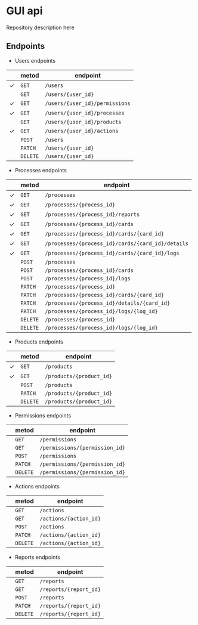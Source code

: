 # GUI api

Repository description here

## Endpoints
- Users endpoints

|         |  metod  |                     endpoint                     |
|---------|---------|--------------------------------------------------|
| &check; |`GET`    |`/users`                                          |
|         |`GET`    |`/users/{user_id}`                                |
| &check; |`GET`    |`/users/{user_id}/permissions`                    |
| &check; |`GET`    |`/users/{user_id}/processes`                      |
|         |`GET`    |`/users/{user_id}/products`                       |
| &check; |`GET`    |`/users/{user_id}/actions`                        |
|         |`POST`   |`/users`                                          |
|         |`PATCH`  |`/users/{user_id}`                                |
|         |`DELETE` |`/users/{user_id}`                                |

- Processes endpoints

|         |  metod  |                     endpoint                     |
|---------|---------|--------------------------------------------------|
| &check; |`GET`    |`/processes`                                      |
| &check; |`GET`    |`/processes/{process_id}`                         |
| &check; |`GET`    |`/processes/{process_id}/reports`                 |
| &check; |`GET`    |`/processes/{process_id}/cards`                   |
| &check; |`GET`    |`/processes/{process_id}/cards/{card_id}`         |
| &check; |`GET`    |`/processes/{process_id}/cards/{card_id}/details` |
| &check; |`GET`    |`/processes/{process_id}/cards/{card_id}/logs`    |
|         |`POST`   |`/processes`                                      |
|         |`POST`   |`/processes/{process_id}/cards`                   |
|         |`POST`   |`/processes/{process_id}/logs`                    |
|         |`PATCH`  |`/processes/{process_id}`                         |
|         |`PATCH`  |`/processes/{process_id}/cards/{card_id}`         |
|         |`PATCH`  |`/processes/{process_id}/details/{card_id}`       |
|         |`PATCH`  |`/processes/{process_id}/logs/{log_id}`           |
|         |`DELETE` |`/processes/{process_id}`                         |
|         |`DELETE` |`/processes/{process_id}/logs/{log_id}`           |


- Products endpoints

|         |  metod  |                     endpoint                     |
|---------|---------|--------------------------------------------------|
| &check; |`GET`    |`/products`                                       |
| &check; |`GET`    |`/products/{product_id}`                          |
|         |`POST`   |`/products`                                       |
|         |`PATCH`  |`/products/{product_id}`                          |
|         |`DELETE` |`/products/{product_id}`                          |

- Permissions endpoints

|         |  metod  |                     endpoint                     |
|---------|---------|--------------------------------------------------|
|         |`GET`    |`/permissions`                                    |
|         |`GET`    |`/permissions/{permission_id}`                    |
|         |`POST`   |`/permissions`                                    |
|         |`PATCH`  |`/permissions/{permission_id}`                    |
|         |`DELETE` |`/permissions/{permission_id}`                    |

- Actions endpoints

|         |  metod  |                     endpoint                     |
|---------|---------|--------------------------------------------------|
|         |`GET`    |`/actions`                                        |
|         |`GET`    |`/actions/{action_id}`                            |
|         |`POST`   |`/actions`                                        |
|         |`PATCH`  |`/actions/{action_id}`                            |
|         |`DELETE` |`/actions/{action_id}`                            |

- Reports endpoints

|         |  metod  |                     endpoint                     |
|---------|---------|--------------------------------------------------|
|         |`GET`    |`/reports`                                        |
|         |`GET`    |`/reports/{report_id}`                            |
|         |`POST`   |`/reports`                                        |
|         |`PATCH`  |`/reports/{report_id}`                            |
|         |`DELETE` |`/reports/{report_id}`                            |


